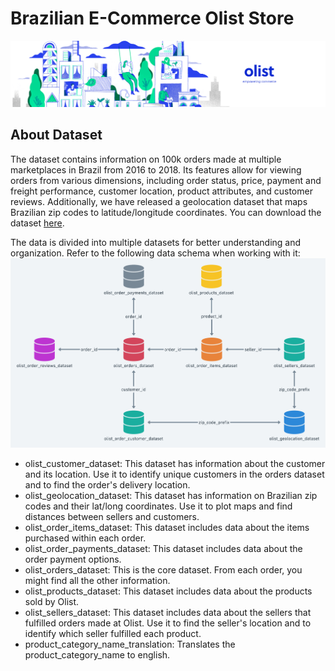 # Brazilian E-Commerce Olist Store
![Alt text](https://github.com/mlnayusuf24/Olist-Store/blob/main/images/dataset-cover.png)

## About Dataset
The dataset contains information on 100k orders made at multiple marketplaces in Brazil from 2016 to 2018. Its features allow for viewing orders from various dimensions, including order status, price, payment and freight performance, customer location, product attributes, and customer reviews. Additionally, we have released a geolocation dataset that maps Brazilian zip codes to latitude/longitude coordinates. You can download the dataset [here](https://www.kaggle.com/datasets/olistbr/brazilian-ecommerce).

The data is divided into multiple datasets for better understanding and organization. Refer to the following data schema when working with it:
![Alt text](https://github.com/mlnayusuf24/Olist-Store/blob/e1b04600fbcda82d7f555d7b1efd8ee38468ae54/images/olist_dataset_scheme.png)
- olist_customer_dataset: This dataset has information about the customer and its location. Use it to identify unique customers in the orders dataset and to find the order's delivery location.
- olist_geolocation_dataset: This dataset has information on Brazilian zip codes and their lat/long coordinates. Use it to plot maps and find distances between sellers and customers.
- olist_order_items_dataset: This dataset includes data about the items purchased within each order.
- olist_order_payments_dataset: This dataset includes data about the order payment options.
- olist_orders_dataset: This is the core dataset. From each order, you might find all the other information.
- olist_products_dataset: This dataset includes data about the products sold by Olist.
- olist_sellers_dataset: This dataset includes data about the sellers that fulfilled orders made at Olist. Use it to find the seller's location and to identify which seller fulfilled each product.
- product_category_name_translation: Translates the product_category_name to english.
